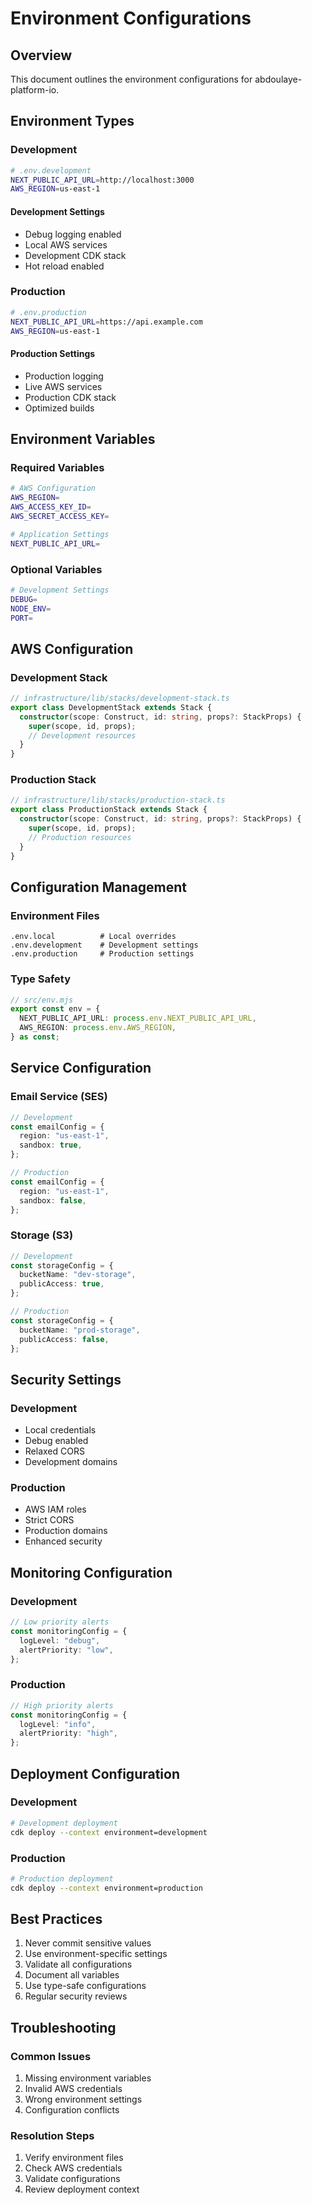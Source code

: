 # Environment Configurations

## Overview

This document outlines the environment configurations for abdoulaye-platform-io.

## Environment Types

### Development

```bash
# .env.development
NEXT_PUBLIC_API_URL=http://localhost:3000
AWS_REGION=us-east-1
```

#### Development Settings

- Debug logging enabled
- Local AWS services
- Development CDK stack
- Hot reload enabled

### Production

```bash
# .env.production
NEXT_PUBLIC_API_URL=https://api.example.com
AWS_REGION=us-east-1
```

#### Production Settings

- Production logging
- Live AWS services
- Production CDK stack
- Optimized builds

## Environment Variables

### Required Variables

```bash
# AWS Configuration
AWS_REGION=
AWS_ACCESS_KEY_ID=
AWS_SECRET_ACCESS_KEY=

# Application Settings
NEXT_PUBLIC_API_URL=
```

### Optional Variables

```bash
# Development Settings
DEBUG=
NODE_ENV=
PORT=
```

## AWS Configuration

### Development Stack

```typescript
// infrastructure/lib/stacks/development-stack.ts
export class DevelopmentStack extends Stack {
  constructor(scope: Construct, id: string, props?: StackProps) {
    super(scope, id, props);
    // Development resources
  }
}
```

### Production Stack

```typescript
// infrastructure/lib/stacks/production-stack.ts
export class ProductionStack extends Stack {
  constructor(scope: Construct, id: string, props?: StackProps) {
    super(scope, id, props);
    // Production resources
  }
}
```

## Configuration Management

### Environment Files

```
.env.local          # Local overrides
.env.development    # Development settings
.env.production     # Production settings
```

### Type Safety

```typescript
// src/env.mjs
export const env = {
  NEXT_PUBLIC_API_URL: process.env.NEXT_PUBLIC_API_URL,
  AWS_REGION: process.env.AWS_REGION,
} as const;
```

## Service Configuration

### Email Service (SES)

```typescript
// Development
const emailConfig = {
  region: "us-east-1",
  sandbox: true,
};

// Production
const emailConfig = {
  region: "us-east-1",
  sandbox: false,
};
```

### Storage (S3)

```typescript
// Development
const storageConfig = {
  bucketName: "dev-storage",
  publicAccess: true,
};

// Production
const storageConfig = {
  bucketName: "prod-storage",
  publicAccess: false,
};
```

## Security Settings

### Development

- Local credentials
- Debug enabled
- Relaxed CORS
- Development domains

### Production

- AWS IAM roles
- Strict CORS
- Production domains
- Enhanced security

## Monitoring Configuration

### Development

```typescript
// Low priority alerts
const monitoringConfig = {
  logLevel: "debug",
  alertPriority: "low",
};
```

### Production

```typescript
// High priority alerts
const monitoringConfig = {
  logLevel: "info",
  alertPriority: "high",
};
```

## Deployment Configuration

### Development

```bash
# Development deployment
cdk deploy --context environment=development
```

### Production

```bash
# Production deployment
cdk deploy --context environment=production
```

## Best Practices

1. Never commit sensitive values
2. Use environment-specific settings
3. Validate all configurations
4. Document all variables
5. Use type-safe configurations
6. Regular security reviews

## Troubleshooting

### Common Issues

1. Missing environment variables
2. Invalid AWS credentials
3. Wrong environment settings
4. Configuration conflicts

### Resolution Steps

1. Verify environment files
2. Check AWS credentials
3. Validate configurations
4. Review deployment context
